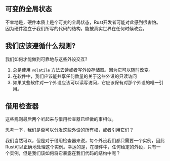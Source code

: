 ## 可变的全局状态

不幸地是，硬件本质上是个可变的全局状态，Rust开发者可能对此感到很害怕。因为硬件独立于我们所写的代码的结构，能被真实世界在任何时候改变。

## 我们应该遵循什么规则?

我们如何才能做到可靠地与这些外设交互?

1. 总是使用 `volatile` 方法去读或者写外设存储器。因为它可以随时改变。
2. 在软件中，我们应该能共享任何数量的关于这些外设的只读访问
3. 如果某些软件对一个外设应该可以读写访问，它应该保有对那个外设的唯一引用。

## 借用检查器

这些规则最后两个听起来与借用检查器已经做的事相似。

思考一下，我们是否可以分发这些外设的所有权，或者引用它们？

我们当然可以，但是对于借用检查器来说，每个外设我们都只需要一个实例，因此Rust可以正确地处理这个实例。幸运的是，在硬件中，任何给定的外设，只有一个实例，但是我们该如何将它暴露在我们代码的结构中呢？
